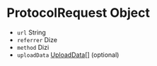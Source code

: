 # ProtocolRequest Object

* `url` String
* `referrer` Dize
* `method` Dizi
* `uploadData` [UploadData[]](upload-data.md) (optional)
